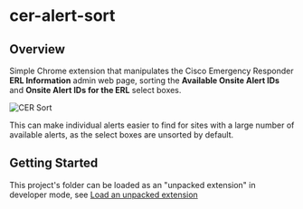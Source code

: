 # cer-alert-sort

## Overview

Simple Chrome extension that manipulates the Cisco Emergency Responder **ERL Information** admin web page, sorting the **Available Onsite Alert IDs** and **Onsite Alert IDs for the ERL** select boxes.

![CER Sort](screenshot.png)

This can make individual alerts easier to find for sites with a large number of available alerts, as the select boxes are unsorted by default.

## Getting Started

This project's folder can be loaded as an "unpacked extension" in developer mode, see [Load an unpacked extension](https://developer.chrome.com/docs/extensions/get-started/tutorial/hello-world#load-unpacked)